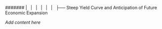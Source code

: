 ####### |   |   |   |   |   |   ├── Steep Yield Curve and Anticipation of Future Economic Expansion

*Add content here*